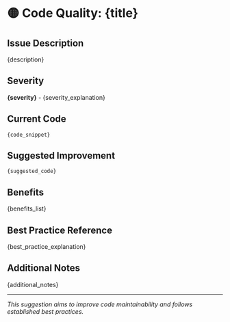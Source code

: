 # 🟡 Code Quality: {title}

## Issue Description
{description}

## Severity
**{severity}** - {severity_explanation}

## Current Code
```{language}
{code_snippet}
```

## Suggested Improvement
```{language}
{suggested_code}
```

## Benefits
{benefits_list}

## Best Practice Reference
{best_practice_explanation}

## Additional Notes
{additional_notes}

---
*This suggestion aims to improve code maintainability and follows established best practices.*
